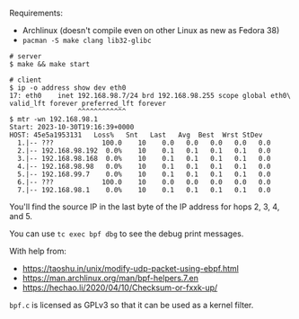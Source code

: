 Requirements:
* Archlinux (doesn't compile even on other Linux as new as Fedora 38)
* `pacman -S make clang lib32-glibc`

```console
# server
$ make && make start

# client
$ ip -o address show dev eth0
17: eth0    inet 192.168.98.7/24 brd 192.168.98.255 scope global eth0\       valid_lft forever preferred_lft forever
                 ^^^^^^^^^^^^
$ mtr -wn 192.168.98.1
Start: 2023-10-30T19:16:39+0000
HOST: 45e5a1953131   Loss%   Snt   Last   Avg  Best  Wrst StDev
  1.|-- ???            100.0    10    0.0   0.0   0.0   0.0   0.0
  2.|-- 192.168.98.192  0.0%    10    0.1   0.1   0.1   0.1   0.0
  3.|-- 192.168.98.168  0.0%    10    0.1   0.1   0.1   0.1   0.0
  4.|-- 192.168.98.98   0.0%    10    0.1   0.1   0.1   0.1   0.0
  5.|-- 192.168.99.7    0.0%    10    0.1   0.1   0.1   0.1   0.0
  6.|-- ???            100.0    10    0.0   0.0   0.0   0.0   0.0
  7.|-- 192.168.98.1    0.0%    10    0.1   0.1   0.1   0.1   0.0
```
You'll find the source IP in the last byte of the IP address for hops 2, 3, 4, and 5.

You can use `tc exec bpf dbg` to see the debug print messages.

With help from:
* https://taoshu.in/unix/modify-udp-packet-using-ebpf.html
* https://man.archlinux.org/man/bpf-helpers.7.en
* https://hechao.li/2020/04/10/Checksum-or-fxxk-up/

`bpf.c` is licensed as GPLv3 so that it can be used as a kernel filter.
